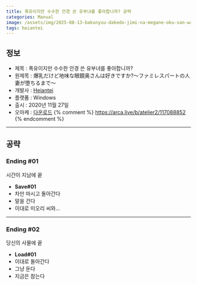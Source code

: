 ```yaml
---
title: 폭유이지만 수수한 안경 쓴 유부녀를 좋아합니까? 공략
categories: Manual
image: /assets/img/2025-08-13-bakunyuu-dakedo-jimi-na-megane-oku-san-wa-suki-desu-ka-1.jpg
tags: heiantei
---
```


## 정보

* 제목 : 폭유이지만 수수한 안경 쓴 유부녀를 좋아합니까? 
* 원제목 : 爆乳だけど地味な眼鏡奥さんは好きですか?～ファミレスパートの人妻が堕ちるまで～
* 개발사 : [Heiantei](/tags/heiantei)
* 플랫폼 : Windows
* 출시 : 2020년 11월 27일
* 오마케 : [다운로드](/assets/omake/bakunyuu-dakedo-jimi-na-megane-oku-san-wa-suki-desu-ka.zip)
{% comment %}
https://arca.live/b/atelier2/117088852
{% endcomment %}

---

## 공략

### Ending #01

시간이 지남에 끝
* **Save#01**
* 차만 마시고 돌아간다
* 말을 건다
* 이대로 미오리 씨와...

---

### Ending #02

당신의 사물에 끝
* **Load#01**
* 이대로 돌아간다
* 그냥 둔다
* 지금은 참는다